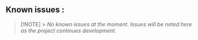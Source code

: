 ## Known issues :

<!--
- [ ] `[project_version]` [scenario contextualizing the issue]
  - **observed behavior**: [observed behavior]
  - **expected behavior**: [expectec behavior]
  - **explanation**: [explanation]
-->

> [!NOTE] > _No known issues at the moment. Issues will be noted here as the project continues development_.
